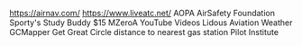 https://airnav.com/
https://www.liveatc.net/
AOPA AirSafety Foundation
Sporty's Study Buddy $15
MZeroA YouTube Videos
Lidous Aviation Weather
GCMapper Get Great Circle distance to nearest gas station
Pilot Institute
